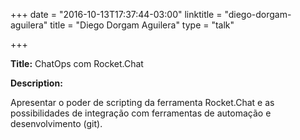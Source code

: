 +++
date = "2016-10-13T17:37:44-03:00"
linktitle = "diego-dorgam-aguilera"
title = "Diego Dorgam Aguilera"
type = "talk"

+++

<div class="span-15  ">
  <div class="span-15  last ">
  <p><strong>Title:</strong>
ChatOps com Rocket.Chat
</p>

<p><strong>Description:</strong></p>

<p>
Apresentar o poder de scripting da ferramenta Rocket.Chat e as possibilidades de integração com ferramentas de automação e desenvolvimento (git).
</p>
<p>

  </div>
</div>

